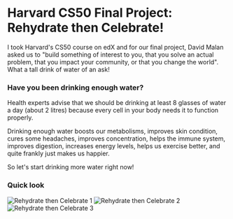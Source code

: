 # Harvard CS50 Final Project: Rehydrate then Celebrate!
I took Harvard's CS50 course on edX and for our final project, David Malan asked us to "build something of interest to you, that you solve an actual problem, that you impact your community, or that you change the world". What a tall drink of water of an ask!

### Have you been drinking enough water?

Health experts advise that we should be drinking at least 8 glasses of water a day (about 2 litres) because every cell in your body needs it to function properly.

Drinking enough water boosts our metabolisms, improves skin condition, cures some headaches, improves concentration, helps the immune system, improves digestion, increases energy levels, helps us exercise better, and quite frankly just makes us happier.

So let's start drinking more water right now!

### Quick look

![Rehydrate then Celebrate 1](http://imagizer.imageshack.us/v2/800x600q90/923/8KJnwV.png)
![Rehydrate then Celebrate 2](http://imagizer.imageshack.us/v2/800x600q90/923/W3Fp9S.png)
![Rehydrate then Celebrate 3](http://imagizer.imageshack.us/v2/800x600q90/922/l3d3UJ.png)